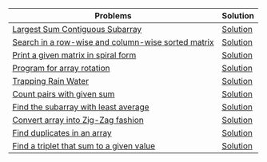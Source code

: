 
| Problems | Solution |
| -------- | -------- |
| [Largest Sum Contiguous Subarray](https://www.geeksforgeeks.org/dsa/largest-sum-contiguous-subarray/) | [Solution](largest_sum_contiguous_subarray.py) |
| [Search in a row-wise and column-wise sorted matrix](https://www.geeksforgeeks.org/dsa/search-in-row-wise-and-column-wise-sorted-matrix/) | [Solution](largest_sum_contiguous_subarray.py) |
| [Print a given matrix in spiral form](https://www.geeksforgeeks.org/dsa/print-a-given-matrix-in-spiral-form/) | [Solution](src/array/print_a_given_matrix_in_spiral_form.py) |
| [Program for array rotation](https://www.geeksforgeeks.org/dsa/array-rotation/) | [Solution](src/array/program_for_array_rotation.py) |
| [Trapping Rain Water](https://www.geeksforgeeks.org/dsa/trapping-rain-water/) | [Solution](trapping_rain_water.py) |
| [Count pairs with given sum](https://www.geeksforgeeks.org/dsa/count-pairs-with-given-sum/) | [Solution](count_pairs_with_given_sum.py) |
| [Find the subarray with least average](https://www.geeksforgeeks.org/dsa/find-subarray-least-average/) | [Solution](find_subarray_least_average.py) |
| [Convert array into Zig-Zag fashion](https://www.geeksforgeeks.org/dsa/convert-array-into-zig-zag-fashion/) | [Solution](convert_array_into_zig_zag_fashion.py) |
| [Find duplicates in an array](https://www.geeksforgeeks.org/dsa/find-duplicates-in-on-time-and-constant-extra-space/) | [Solution](find_duplicates_in_on_time_and_constant_extra_space.py) |
| [Find a triplet that sum to a given value](https://www.geeksforgeeks.org/dsa/find-a-triplet-that-sum-to-a-given-value/) | [Solution](find_a_triplet_that_sum_to_a_given_value.py) |

